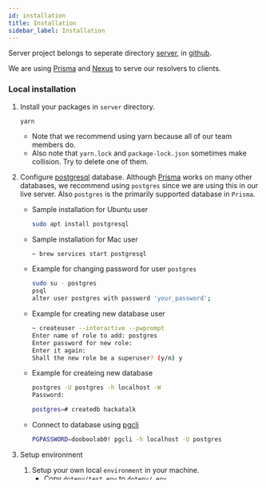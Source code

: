 ```yaml
---
id: installation
title: Installation
sidebar_label: Installation
---
```


Server project belongs to seperate directory [server](https://github.com/dooboolab/hackatalk/tree/master/server), in [github](https://github.com/dooboolab/hackatalk).

We are using [Prisma](https://www.prisma.io) and [Nexus](https://nexus.js.org/docs/nexus-prisma) to serve our resolvers to clients.

### Local installation

1. Install your packages in `server` directory.
   ```
   yarn
   ```
   - Note that we recommend using yarn because all of our team members do.
   - Also note that `yarn.lock` and `package-lock.json` sometimes make collision. Try to delete one of them.

2. Configure [postgresql](https://www.google.com/search?q=postgresql&rlz=1C5CHFA_enKR865KR867&oq=postgresql&aqs=chrome.0.69i59j35i39j0l3j69i60j69i61l2.3220j0j7&sourceid=chrome&ie=UTF-8) database. Although [Prisma](https://prisma.io) works on many other databases, we recommend using `postgres` since we are using this in our live server. Also `postgres` is the primarily supported database in `Prisma`.
   - Sample installation for Ubuntu user
     ```sh
     sudo apt install postgresql
     ```
   - Sample installation for Mac user
     ```sh
     ~ brew services start postgresql
     ```
   - Example for changing password for user `postgres`
     ```sh
     sudo su - postgres
     psql
     alter user postgres with password 'your_password';
     ```
   - Example for creating new database user
     ```sh
     ~ createuser --interactive --pwprompt
     Enter name of role to add: postgres
     Enter password for new role: 
     Enter it again: 
     Shall the new role be a superuser? (y/n) y
     ```
   - Example for createing new database
     ```sh
     postgres -U postgres -h localhost -W
     Password: 

     postgres=# createdb hackatalk
     ```
   - Connect to database using [pgcli](https://www.pgcli.com)
     ```sh
     PGPASSWORD=dooboolab0! pgcli -h localhost -U postgres
     ```

3. Setup environment
   1. Setup your own local `environment` in your machine.
      - Copy `dotenv/test.env` to `dotenv/.env`.
        ```sh
        cp dotenv/test.env dotenv/.env
        ```
      - Include `DATABASE_URL` (* necessary field)
         ```
         DATABASE_URL="postgresql://<user>:<password>!@<url>:5432/<database>"
         ```
         > Note that you should change appropriate values in `user`, `password`, `url`, `database`, `scheme` fields. Or you can even use other databases. More about [connection urls](https://www.prisma.io/docs/reference/database-connectors/connection-urls)
      - Then run `yarn start` to start server with your local environment.
   2. Include `test` environment locally to test queries in your database. This should be included when writing a test code.
      ```sh
      $ psql -U postgres -h localhost -W
      postgres=> CREATE DATABASE test;
      postgres=> \connect test
      test=>
      ```
      - Above should match `test.env`
        ```
        DATABASE_URL="postgresql://postgres:dooboolab0!@localhost:5432/test"
        ```

4. Sync your local database with `Prisma`.
   ```sh
   yarn migrate:deploy
   ```
   - Above command will follow `dotenv/.env` environment.
   - If `Prisma` script does not create your `database` or `schema` automatically, create them manually then try again.

5. Generate Prisma Client and Nexus
   ```
   yarn generate
   ```

6. Migration (Usually during development)
   1. Change models in `./prisma/schema.prisma`.
   2. Run `migration:dev` to see if migration does not fail in your database.
      ```
      yarn migrate:dev
      ```
      - This [migration process](https://www.prisma.io/docs/reference/tools-and-interfaces/prisma-migrate#prisma-migrate) generates below file.
         ```
         migrations/
         └─ 20200724010758-migration_name/
            └─ migration.sql
         ```
   3. Running `migration:deploy` will finish migrating your database.
      ```
      yarn migrate:deploy
      ```
